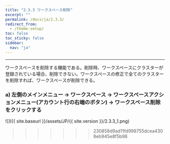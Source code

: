 ```yaml
---
title: "2.3.3 ワークスペース削除"
excerpt: ""
permalink: /docs/ja/2.3.3/
redirect_from:
  - /theme-setup/
toc: false
toc_sticky: false
sidebar:
  nav: "ja"
---
```


---
ワークスペースを削除する機能である。削除時、ワークスペースにクラスターが登録されている場合、削除できない。ワークスペースの修正で全てのクラスターを削除すれば、ワークスペースが削除できる。

### a\) 左側のメインメニュー → ワークスペース → ワークスペースアクションメニュー(アカウント行の右端のボタン) → ワークスペース削除をクリックする
![]({{ site.baseurl }}/assets/JP/{{ site.version }}/2.3.3_1.png)
>>>>>>> 230858d9ad11fd998755dcea4308eb945e8f5b98
